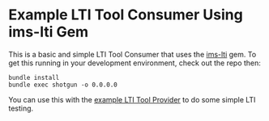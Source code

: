 # Example LTI Tool Consumer Using ims-lti Gem

This is a basic and simple LTI Tool Consumer that uses the
[ims-lti](https://github.com/instructure/ims-lti) gem.
To get this running in your development environment, check out the repo then:

    bundle install
    bundle exec shotgun -o 0.0.0.0

You can use this with the [example LTI Tool Provider](https://github.com/firstdraft/lti_tool_provider_example)
to do some simple LTI testing.
